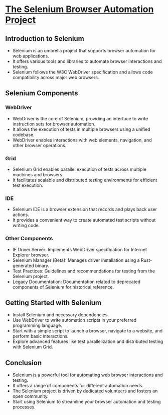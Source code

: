# [The Selenium Browser Automation Project](https://www.selenium.dev/documentation/)

## Introduction to Selenium

- Selenium is an umbrella project that supports browser automation for web applications.
- It offers various tools and libraries to automate browser interactions and testing.
- Selenium follows the W3C WebDriver specification and allows code compatibility across major web browsers.

## Selenium Components

### WebDriver

- WebDriver is the core of Selenium, providing an interface to write instruction sets for browser automation.
- It allows the execution of tests in multiple browsers using a unified codebase.
- WebDriver enables interactions with web elements, navigation, and other browser operations.

### Grid

- Selenium Grid enables parallel execution of tests across multiple machines and browsers.
- It facilitates scalable and distributed testing environments for efficient test execution.

### IDE

- Selenium IDE is a browser extension that records and plays back user actions.
- It provides a convenient way to create automated test scripts without writing code.

### Other Components

- IE Driver Server: Implements WebDriver specification for Internet Explorer browser.
- Selenium Manager (Beta): Manages driver installation using a Rust-generated binary.
- Test Practices: Guidelines and recommendations for testing from the Selenium project.
- Legacy Documentation: Documentation related to deprecated components of Selenium for historical reference.

## Getting Started with Selenium

- Install Selenium and necessary dependencies.
- Use WebDriver to write automation scripts in your preferred programming language.
- Start with a simple script to launch a browser, navigate to a website, and perform basic interactions.
- Explore advanced features like test parallelization and distributed testing with Selenium Grid.

## Conclusion

- Selenium is a powerful tool for automating web browser interactions and testing.
- It offers a range of components for different automation needs.
- The Selenium project is driven by dedicated volunteers and fosters an open community.
- Start using Selenium to streamline your browser automation and testing processes.